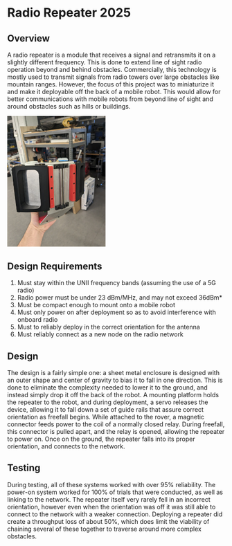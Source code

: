 # Radio Repeater 2025 #

## Overview ##

A radio repeater is a module that receives a signal and retransmits it on a slightly different 
frequency. This is done to extend line of sight radio operation beyond and behind obstacles. 
Commercially, this technology is mostly used to transmit signals from radio towers over large
obstacles like mountain ranges. However, the focus of this project was to miniaturize it and 
make it deployable off the back of a mobile robot. This would allow for better communications 
with mobile robots from beyond line of sight and around obstacles such as hills or buildings.

<img src="/images/Repeater Module.jpg" width="45%"/>

## Design Requirements ##

<ol>
    <li>Must stay within the UNII frequency bands (assuming the use of a 5G radio)</li>
    <li>Radio power must be under 23 dBm/MHz, and may not exceed 36dBm*</li>
    <li>Must be compact enough to mount onto a mobile robot</li>
    <li>Must only power on after deployment so as to avoid interference with onboard radio</li>
    <li>Must to reliably deploy in the correct orientation for the antenna</li>
    <li>Must reliably connect as a new node on the radio network</li>
</ol>

## Design ##

The design is a fairly simple one: a sheet metal enclosure is designed with an outer shape and 
center of gravity to bias it to fall in one direction. This is done to eliminate the complexity
needed to lower it to the ground, and instead simply drop it off the back of the robot. A
mounting platform holds the repeater to the robot, and during deployment, a servo releases the
device, allowing it to fall down a set of guide rails that assure correct orientation as freefall
begins. While attached to the rover, a magnetic connector feeds power to the coil of a normally 
closed relay. During freefall, this connector is pulled apart, and the relay is opened, allowing
the repeater to power on. Once on the ground, the repeater falls into its proper orientation, 
and connects to the network.

## Testing ##

During testing, all of these systems worked with over 95% reliability. The power-on system worked 
for 100% of trials that were conducted, as well as linking to the network. The repeater itself 
very rarely fell in an incorrect orientation, however even when the orientation was off it was 
still able to connect to the network with a weaker connection. Deploying a repeater did create a 
throughput loss of about 50%, which does limit the viability of chaining several of these together 
to traverse around more complex obstacles.









